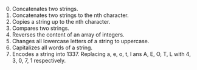 0. Concatenates two strings.
1. Concatenates two strings to the nth character.
2. Copies a string up to the nth character.
3. Compares two strings.
4. Reverses the content of an array of integers.
5. Changes all lowercase letters of a string to uppercase.
6. Capitalizes all words of a string.
7. Encodes a string into 1337. Replacing a, e, o, t, l ans A, E, O, T, L with 4, 3, 0, 7, 1 respectively.
